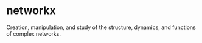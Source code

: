 # networkx
Creation, manipulation, and study of the structure, dynamics, and functions of complex networks.
